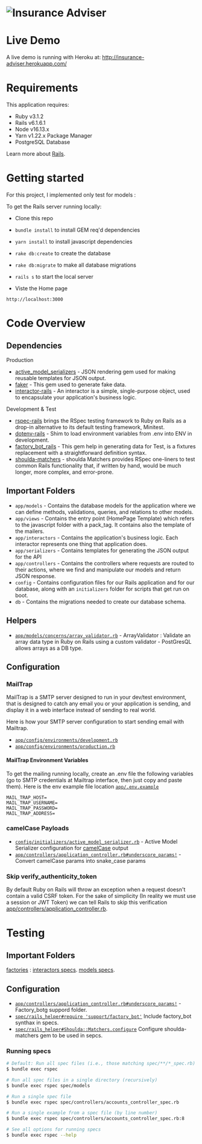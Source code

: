 # ![Insurance Adviser](https://lh4.googleusercontent.com/-e7ASqd31bjU/AAAAAAAAAAI/AAAAAAAAAAA/GeVGekwYpDQ/s88-p-k-no-ns-nd/photo.jpg)

# Live Demo
A live demo is running with Heroku  at: http://insurance-adviser.herokuapp.com/

# Requirements

This application requires:

- Ruby v3.1.2
- Rails v6.1.6.1
- Node v16.13.x
- Yarn v1.22.x Package Manager
- PostgreSQL Database

Learn more about [Rails](http://railsapps.github.io/installing-rails.html).



# Getting started
For this project, I implemented only test for models : 


To get the Rails server running locally:

- Clone this repo
- `bundle install` to install GEM req'd dependencies
- `yarn install` to install javascript dependencies
- `rake db:create` to create the database
- `rake db:migrate` to make all database migrations
- `rails s` to start the local server

- Viste the Home page
```
http://localhost:3000
```

# Code Overview

## Dependencies

Production
- [active_model_serializers](https://github.com/rails-api/active_model_serializers) -  JSON rendering gem used for making reusable templates for JSON output.
- [faker](https://github.com/faker-ruby/faker) - This gem used to generate fake data.
- [interactor-rails](https://github.com/collectiveidea/interactor-rails) - An interactor is a simple, single-purpose object, used to encapsulate your application's business logic.

Development & Test
- [rspec-rails](https://github.com/rspec/rspec-rails) brings the RSpec testing framework to Ruby on Rails as a drop-in alternative to its default testing framework, Minitest.
- [dotenv-rails](https://github.com/bkeepers/dotenv) - Shim to load environment variables from .env into ENV in development.
- [factory_bot_rails](https://github.com/thoughtbot/factory_bot_rails) - This gem help in generating data for Test, is a fixtures replacement with a straightforward definition syntax.
- [shoulda-matchers](https://github.com/thoughtbot/shoulda-matchers) - shoulda Matchers provides RSpec one-liners to test common Rails functionality that, if written by hand, would be much longer, more complex, and error-prone.


## Important Folders

- `app/models` - Contains the database models for the application where we can define methods, validations, queries, and relations to other models.
- `app/views` - Contains the entry point (HomePage Template) which refers to the javascript folder with a pack_tag. It contains also the template of the mailers.
- `app/interactors` - Contains the application's business logic. Each interactor represents one thing that application does.
- `app/serializers` - Contains templates for generating the JSON output for the API
- `app/controllers` - Contains the controllers where requests are routed to their actions, where we find and manipulate our models and return JSON response.
- `config` - Contains configuration files for our Rails application and for our database, along with an `initializers` folder for scripts that get run on boot.
- `db` - Contains the migrations needed to create our database schema.

## Helpers

- [`app/models/concerns/array_validator.rb`](https://github.com/aelhirach/insurance-adviser/blob/master/app/models/concerns/array_validator.rb) - ArrayValidator : Validate an array data type in Ruby on Rails using a custom validator - PostGresQL allows arrays as a DB type.


## Configuration
### MailTrap
MailTrap is a SMTP server designed to run in your dev/test environment, that is designed to catch any email you or your application is sending, and display it in a web interface instead of sending to real world.

Here is how your SMTP server configuration to start sending email with Mailtrap.
- [`app/config/environments/development.rb`](https://github.com/aelhirach/insurance-adviser/blob/master/app/config/environments/development.rb#L41)
- [`app/config/environments/production.rb`](https://github.com/aelhirach/insurance-adviser/blob/master/app/config/environments/development.rb#L65)

#### MailTrap Environment Variables
To get the mailing running locally, create an .env file the following variables (go to SMTP credentials at Mailtrap interface, then just copy and paste them). Here is the env example file location [`app/.env.example`](https://github.com/aelhirach/insurance-adviser/blob/master/.env.example)
```shell
MAIL_TRAP_HOST=
MAIL_TRAP_USERNAME=
MAIL_TRAP_PASSWORD=
MAIL_TRAP_ADDRESS=
```

### camelCase Payloads

- [`config/initializers/active_model_serializer.rb`](https://github.com/aelhirach/insurance-adviser/blob/master/config/initializers/active_model_serializer.rb) - Active Model Serializer configuration for [camelCase](https://github.com/rails-api/active_model_serializers/blob/a032201a91cbca407211bca0392ba881eef1f7ba/docs/general/key_transforms.md) output
- [`app/controllers/application_controller.rb#underscore_params!`](https://github.com/aelhirach/insurance-adviser/blob/master/app/controllers/application_controller.rb#L27) - Convert camelCase params into snake_case params

### Skip verify_authenticity_token

By default Ruby on Rails will throw an exception when a request doesn't contain a valid CSRF token. For the sake of simplicity (In reality we must use a session or JWT Token) we can tell Rails to skip this verification [app/controllers/application_controller.rb](https://github.com/aelhirach/insurance-adviser/blob/master/app/controllers/application_controller.rb#L2).


# Testing

## Important Folders
[factories](https://github.com/aelhirach/insurance-adviser/tree/master/spec/factories) : 
[interactors specs](https://github.com/aelhirach/insurance-adviser/tree/master/spec/interactors).
[models specs](https://github.com/aelhirach/insurance-adviser/tree/master/spec/models).

## Configuration
- [`app/controllers/application_controller.rb#underscore_params!`](https://github.com/aelhirach/insurance-adviser/blob/master/spec/support/factory_bot.rb) - Factory_botg suppord folder. 
- [`spec/rails_helper#require 'support/factory_bot'`](https://github.com/aelhirach/insurance-adviser/blob/master/spec/rails_helper.rb#L27) Include factory_bot synthax in specs. 
- [`spec/rails_helper#Shoulda::Matchers.configure`](https://github.com/aelhirach/insurance-adviser/blob/master/spec/rails_helper.rb#L67) Configure shoulda-matchers gem to be used in sepcs.  
### Running specs

```sh
# Default: Run all spec files (i.e., those matching spec/**/*_spec.rb)
$ bundle exec rspec

# Run all spec files in a single directory (recursively)
$ bundle exec rspec spec/models

# Run a single spec file
$ bundle exec rspec spec/controllers/accounts_controller_spec.rb

# Run a single example from a spec file (by line number)
$ bundle exec rspec spec/controllers/accounts_controller_spec.rb:8

# See all options for running specs
$ bundle exec rspec --help
```
